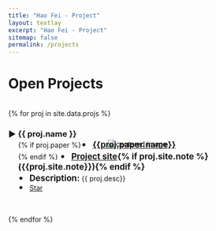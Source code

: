 ```yaml
---
title: "Hao Fei - Project"
layout: textlay
excerpt: "Hao Fei - Project"
sitemap: false
permalink: /projects
---
```


# Open Projects




<div style="margin-top: 35px"></div>

<script async defer src="https://buttons.github.io/buttons.js"></script>

{% for proj in site.data.projs %}
<div class="row">
<h3>&#9654; {{ proj.name }}</h3>
<div  style="margin-top: -15px" >
  <center><img src="{{ site.url }}{{ site.baseurl }}/images/projpic/{{proj.photo.name}}" class="img-responsive" width="{{proj.photo.scale}}" alt="centered image"  style="margin-left: 20px" /></center>
</div>
<div  style="margin-left: 20px;margin-top: -20px">
{% if proj.paper %}<span style="font-size: 20px;">&#8226;</span> &nbsp; <strong style="font-size: 17px;"><a href="{{proj.paper.link}}">{{proj.paper.name}}</a></strong><br />{% endif %}
<span style="font-size: 20px;">&#8226;</span> &nbsp; <strong style="font-size: 17px;"><a href="{{proj.site.link}}">Project site</a>{% if proj.site.note %} ({{proj.site.note}}){% endif %}</strong> &nbsp; &nbsp; &nbsp; <br>
<span style="font-size: 20px;">&#8226;</span> &nbsp; <strong style="font-size: 17px;">Description: </strong>{{ proj.desc}}<br>
<div style="margin-top: -5px">
<span style="font-size: 20px;">&#8226;</span> &nbsp; <a class="github-button" href="{{proj.paper.code}}" data-show-count="true" aria-label="Star buttons/github-buttons on GitHub">Star</a>
</div>
</div>
</div>
<div style="margin-top: 45px"></div>
{% endfor %}






